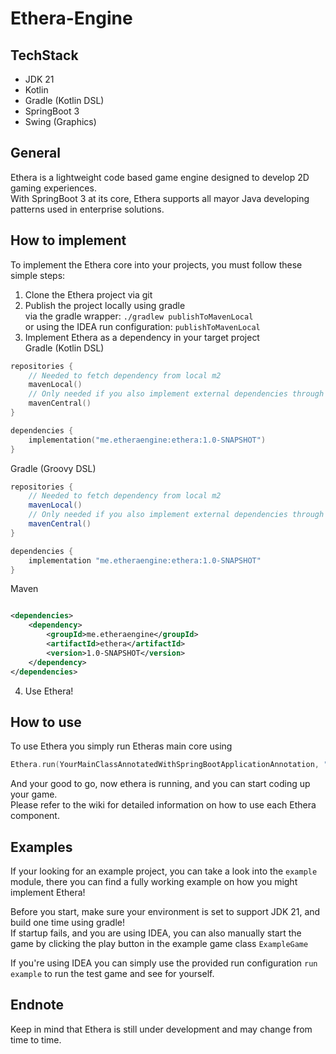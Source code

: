 # Ethera-Engine

## TechStack

- JDK 21
- Kotlin
- Gradle (Kotlin DSL)
- SpringBoot 3
- Swing (Graphics)

## General

Ethera is a lightweight code based game engine designed to develop 2D gaming experiences.  
With SpringBoot 3 at its core, Ethera supports all mayor Java developing patterns used in enterprise solutions.

## How to implement

To implement the Ethera core into your projects, you must follow these simple steps:

1. Clone the Ethera project via git
2. Publish the project locally using gradle  
   via the gradle wrapper: `./gradlew publishToMavenLocal`  
   or using the IDEA run configuration: `publishToMavenLocal`
3. Implement Ethera as a dependency in your target project  
   Gradle (Kotlin DSL)

```kotlin
repositories {
    // Needed to fetch dependency from local m2
    mavenLocal()
    // Only needed if you also implement external dependencies through m2 center repo
    mavenCentral()
}

dependencies {
    implementation("me.etheraengine:ethera:1.0-SNAPSHOT")
}
```

Gradle (Groovy DSL)

```groovy
repositories {
    // Needed to fetch dependency from local m2
    mavenLocal()
    // Only needed if you also implement external dependencies through m2 center repo
    mavenCentral()
}

dependencies {
    implementation "me.etheraengine:ethera:1.0-SNAPSHOT"
}
```

Maven

```xml

<dependencies>
    <dependency>
        <groupId>me.etheraengine</groupId>
        <artifactId>ethera</artifactId>
        <version>1.0-SNAPSHOT</version>
    </dependency>
</dependencies>
```

4. Use Ethera!

## How to use

To use Ethera you simply run Etheras main core using

```kotlin
Ethera.run(YourMainClassAnnotatedWithSpringBootApplicationAnnotation, "Window title")
```

And your good to go, now ethera is running, and you can start coding up your game.  
Please refer to the wiki for detailed information on how to use each Ethera component.

## Examples

If your looking for an example project, you can take a look into the `example` module, there you can find a fully
working example on how you might implement Ethera!

Before you start, make sure your environment is set to support JDK 21, and build one time using gradle!  
If startup fails, and you are using IDEA, you can also manually start the game by clicking the play button in the example game class `ExampleGame`  

If you're using IDEA you can simply use the provided run configuration `run example` to run the test game and see for
yourself.

## Endnote

Keep in mind that Ethera is still under development and may change from time to time.